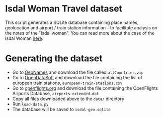 # Isdal Woman Travel dataset

This script generates a SQLite database containing place names, geolocation and airport / train station information - to facilitate analysis on the notes of the "Isdal woman". You can read more about the case of the Isdal Woman [here](https://www.nrk.no/dokumentar/do-you-remember-this-woman_-1.13215629).

# Generating the dataset

- Go to [GeoNames](http://www.geonames.org/) and download the file called `allCountries.zip`
- Go to [OpenDataSoft](https://public.opendatasoft.com) and download the file containing the list of european train stations, `european-train-stations.csv`
- Go to [openflights.org](https://openflights.org/data.html) and download the file containing the OpenFlights Airports Database, `airports-extended.dat`
- Copy all files downloaded above to the `data/` directory
- Run `load-data.py`
- The database will be saved to `isdal-geo.sqlite`


